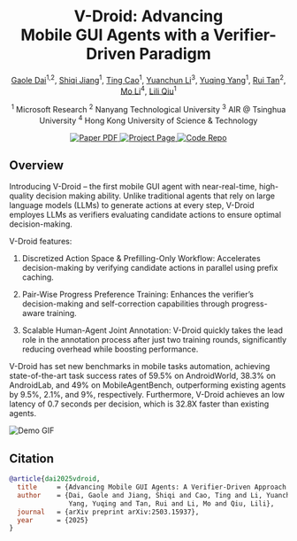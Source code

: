 <div align="center">
<h1>V-Droid: Advancing Mobile&nbsp;GUI&nbsp;Agents with a Verifier-Driven Paradigm</h1>

[Gaole Dai](https://maginadai.github.io/daigaole/)<sup>1,2</sup>, 
[Shiqi Jiang]((https://chrisplus.me/))<sup>1</sup>, 
[Ting Cao](https://github.com/ticao)<sup>1</sup>, 
[Yuanchun Li](https://paperswithcode.com/author/yuanchun-li)<sup>3</sup>, 
[Yuqing Yang](https://github.com/yuqyang)<sup>1</sup>, 
[Rui Tan](https://tanrui.me/)<sup>2</sup>, 
[Mo Li](https://cse.hkust.edu.hk/faculty/lim/)<sup>4</sup>, 
[Lili Qiu](https://www.microsoft.com/en-us/research/people/liliqiu/)<sup>1</sup>  

<sup>1</sup> Microsoft Research   <sup>2</sup> Nanyang Technological University   <sup>3</sup> AIR @ Tsinghua University   <sup>4</sup> Hong Kong University of Science & Technology  

<a href="https://arxiv.org/abs/2503.15937">
  <img src="https://img.shields.io/badge/arXiv-2503.15937-red" alt="Paper PDF">
</a>
<a href="[https://v-droid-gui.github.io/](https://v-droid-agent.github.io/)">
  <img src="https://img.shields.io/badge/Project_Page-V-Droid-green" alt="Project Page">
</a>
<a href="https://github.com/v-droid-gui/V-Droid">
  <img src="https://img.shields.io/badge/Code-GitHub-blue" alt="Code Repo">
</a>
</div>


## Overview
Introducing V-Droid – the first mobile GUI agent with near-real-time, high-quality decision making ability. Unlike traditional agents that rely on large language models (LLMs) to generate actions at every step, V-Droid employes LLMs as verifiers evaluating candidate actions to ensure optimal decision-making.

V-Droid features:

1. Discretized Action Space & Prefilling-Only Workflow: Accelerates decision-making by verifying candidate actions in parallel using prefix caching.

2. Pair-Wise Progress Preference Training: Enhances the verifier’s decision-making and self-correction capabilities through progress-aware training.

3. Scalable Human-Agent Joint Annotation: V-Droid quickly takes the lead role in the annotation process after just two training rounds, significantly reducing overhead while boosting performance.

V-Droid has set new benchmarks in mobile tasks automation, achieving state-of-the-art task success rates of 59.5% on AndroidWorld, 38.3% on AndroidLab, and 49% on MobileAgentBench, outperforming existing agents by 9.5%, 2.1%, and 9%, respectively. Furthermore, V-Droid achieves an low latency of 0.7 seconds per decision, which is 32.8X faster than existing agents.

![Demo GIF](./assets/v-droid-intro.gif)


## Citation
```bibtex
@article{dai2025vdroid,
  title     = {Advancing Mobile GUI Agents: A Verifier-Driven Approach to Practical Deployment},
  author    = {Dai, Gaole and Jiang, Shiqi and Cao, Ting and Li, Yuanchun and
               Yang, Yuqing and Tan, Rui and Li, Mo and Qiu, Lili},
  journal   = {arXiv preprint arXiv:2503.15937},
  year      = {2025}
}
